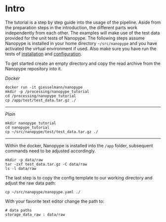 # Intro

The tutorial is a step by step guide into the usage of the pipeline. Aside from the preparation steps in the introduction, the different parts work independently from each other. The examples will make use of the test data provided for the unit tests of Nanopype. The following steps assume Nanopype is installed in your home directory ```~/src/nanopype``` and you have activated the virtual environment if used. Also make sure you have run the tests of [installation](../installation/prerequisites.md) and [configuration](../installation/configuration.md).

To get started create an empty directory and copy the read archive from the Nanopype repository into it.

*Docker*
```
docker run -it giesselmann/nanopype
mkdir -p /processing/nanopype_tutorial
cd /processing/nanopype_tutorial
cp /app/test/test_data.tar.gz ./
```

***

*Plain*
```
mkdir nanopype_tutorial
cd nanopype_tutorial
cp ~/src/nanopype/test/test_data.tar.gz ./
```

***

Within the docker, Nanopype is installed into the ```/app``` folder, subsequent commands need to be adjusted accordingly.

```
mkdir -p data/raw
tar -zxf test_data.tar.gz -C data/raw
ls -l data/raw
```

The last step is to copy the config template to our working directory and adjust the raw data path:

```
cp ~/src/nanopype/nanopype.yaml ./
```

With your favorite text editor change the path to:

```
# data paths
storage_data_raw : data/raw
```
